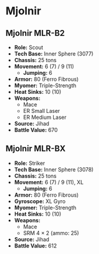 # Mjolnir
## Mjolnir MLR-B2
- **Role:** Scout
- **Tech Base:** Inner Sphere (3077)
- **Chassis:** 25 tons
- **Movement:** 6 (7) / 9 (11)
  - **Jumping:** 6
- **Armor:** 80 (Ferro Fibrous)
- **Myomer:** Triple-Strength
- **Heat Sinks:** 10 (10)
- **Weapons:**
  - Mace
  - ER Small Laser
  - ER Medium Laser
- **Source:** Jihad
- **Battle Value:** 670

## Mjolnir MLR-BX
- **Role:** Striker
- **Tech Base:** Inner Sphere (3078)
- **Chassis:** 25 tons
- **Movement:** 6 (7) / 9 (11), XL
  - **Jumping:** 6
- **Armor:** 80 (Ferro Fibrous)
- **Gyroscope:** XL Gyro
- **Myomer:** Triple-Strength
- **Heat Sinks:** 10 (10)
- **Weapons:**
  - Mace
  - SRM 4 × 2 (ammo: 25)
- **Source:** Jihad
- **Battle Value:** 612

